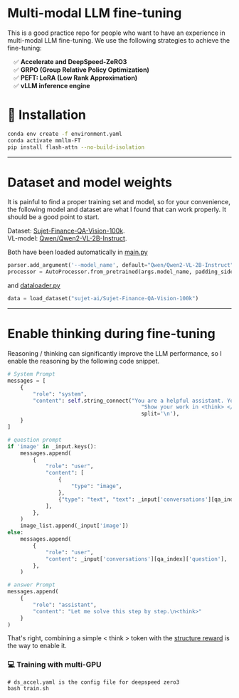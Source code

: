 # Multi-modal LLM fine-tuning

This is a good practice repo for people who want to have an experience in multi-modal LLM fine-tuning. We use the following
strategies to achieve the fine-tuning:

&emsp;✅ **Accelerate and DeepSpeed-ZeRO3**<br>
&emsp;✅ **GRPO (Group Relative Policy Optimization)**<br>
&emsp;✅ **PEFT: LoRA (Low Rank Approximation)**<br>
&emsp;✅ **vLLM inference engine**<br>

# :wrench: Installation
```bash
conda env create -f environment.yaml
conda activate mmllm-FT
pip install flash-attn --no-build-isolation
```

---

# Dataset and model weights
It is painful to find a proper training set and model, so for your convenience, the following model and dataset are what I found that can work properly.
It should be a good point to start.

Dataset: [Sujet-Finance-QA-Vision-100k](https://huggingface.co/datasets/sujet-ai/Sujet-Finance-QA-Vision-100k/blob/main/README.md). \
VL-model: [Qwen/Qwen2-VL-2B-Instruct](https://huggingface.co/Qwen/Qwen2-VL-2B-Instruct).

Both have been loaded automatically in [main.py](./main.py)
```python
parser.add_argument('--model_name', default="Qwen/Qwen2-VL-2B-Instruct", type=str)
processor = AutoProcessor.from_pretrained(args.model_name, padding_side='left', min_pixels=min_pixels, max_pixels=max_pixels)
```
and [dataloader.py](./dataloader.py)
```python
data = load_dataset("sujet-ai/Sujet-Finance-QA-Vision-100k")
```

---

# Enable thinking during fine-tuning
Reasoning / thinking can significantly improve the LLM performance, so I enable the
reasoning by the following code snippet.
```python
# System Prompt
messages = [
    {
        "role": "system",
        "content": self.string_connect("You are a helpful assistant. You first thinks about the reasoning process in the mind and then provides the user with the answer.",
                                          "Show your work in <think> </think> tags. And return the final equation and answer in <answer> </answer> tags.",
                                          split='\n'),
    }
]

# question prompt
if 'image' in _input.keys():
    messages.append(
        {
            "role": "user",
            "content": [
                {
                    "type": "image",
                },
                {"type": "text", "text": _input['conversations'][qa_index]['question'].replace('<image>','')}, # <image> token remove
            ],
        },
    )
    image_list.append(_input['image'])
else:
    messages.append(
        {
            "role": "user",
            "content": _input['conversations'][qa_index]['question'],
        },
    )

# answer Prompt
messages.append(
    {
        "role": "assistant",
        "content": "Let me solve this step by step.\n<think>"
    }
)

```
That's right, combining a simple < think > token with the [structure reward]() is the way to enable it.

### 💻 Training with multi-GPU 

```shell
# ds_accel.yaml is the config file for deepspeed zero3
bash train.sh
```
